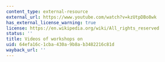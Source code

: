 ```yaml
---
content_type: external-resource
external_url: https://www.youtube.com/watch?v=kzUtpDBo8wk
has_external_license_warning: true
license: https://en.wikipedia.org/wiki/All_rights_reserved
status: ''
title: Videos of workshops on
uid: 64efa16c-1cba-430a-9b8a-b3482216c81d
wayback_url: ''
---
```

